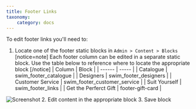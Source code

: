 ```yaml
---
title: Footer Links
taxonomy:
    category: docs
---
```


To edit footer links you'll need to:
1. Locate one of the footer static blocks in `Admin > Content > Blocks`
[notice=note]
Each footer column can be edited in a separate static block. Use the table below to reference where to locate the appropriate block
[/notice]
| Column | Block |
| ------ | ----- |
| Catalogue | swim_footer_catalogue |
| Designers | swim_footer_designers |
| Customer Service | swim_footer_customer_service |
| Suit Yourself | swim_footer_links |
| Get the Perferct Gift | footer-gift-card |
<img src="https://wiki.rocketweb.com/download/attachments/28279246/footer_links.png" class="lightbox" alt="Screenshot" />
2. Edit content in the appropriate block
3. Save block


